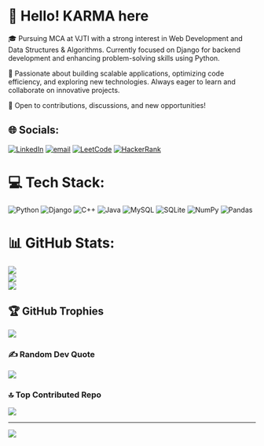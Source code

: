 # 👋 Hello! KARMA here 

🎓 Pursuing MCA at VJTI with a strong interest in Web Development and Data Structures & Algorithms. Currently focused on Django for backend development and enhancing problem-solving skills using Python.

🚀 Passionate about building scalable applications, optimizing code efficiency, and exploring new technologies. Always eager to learn and collaborate on innovative projects.

📌 Open to contributions, discussions, and new opportunities!

## 🌐 Socials:
[![LinkedIn](https://img.shields.io/badge/LinkedIn-%230077B5.svg?logo=linkedin&logoColor=white)](https://linkedin.com/in/https://www.linkedin.com/in/shrinath-torangi) [![email](https://img.shields.io/badge/Email-D14836?logo=gmail&logoColor=white)](mailto:torangisb@gmail.com) 
[![LeetCode](https://img.shields.io/badge/LeetCode-FFA116?logo=leetcode&logoColor=white)](https://leetcode.com/u/karma-here/)
[![HackerRank](https://img.shields.io/badge/HackerRank-2EC866?logo=hackerrank&logoColor=white)](https://www.hackerrank.com/profile/karma_here)

# 💻 Tech Stack:
![Python](https://img.shields.io/badge/python-3670A0?style=flat&logo=python&logoColor=ffdd54) ![Django](https://img.shields.io/badge/django-%23092E20.svg?style=flat&logo=django&logoColor=white) ![C++](https://img.shields.io/badge/c++-%2300599C.svg?style=flat&logo=c%2B%2B&logoColor=white) ![Java](https://img.shields.io/badge/java-%23ED8B00.svg?style=flat&logo=openjdk&logoColor=white) ![MySQL](https://img.shields.io/badge/mysql-4479A1.svg?style=flat&logo=mysql&logoColor=white) ![SQLite](https://img.shields.io/badge/sqlite-%2307405e.svg?style=flat&logo=sqlite&logoColor=white) ![NumPy](https://img.shields.io/badge/numpy-%23013243.svg?style=flat&logo=numpy&logoColor=white) ![Pandas](https://img.shields.io/badge/pandas-%23150458.svg?style=flat&logo=pandas&logoColor=white)
# 📊 GitHub Stats:
![](https://github-readme-stats.vercel.app/api?username=thetorangi&theme=dark&hide_border=false&include_all_commits=false&count_private=false)<br/>
![](https://github-readme-streak-stats.herokuapp.com/?user=thetorangi&theme=dark&hide_border=false)<br/>
![](https://github-readme-stats.vercel.app/api/top-langs/?username=thetorangi&theme=dark&hide_border=false&include_all_commits=false&count_private=false&layout=compact)

## 🏆 GitHub Trophies
![](https://github-profile-trophy.vercel.app/?username=thetorangi&theme=radical&no-frame=false&no-bg=true&margin-w=4)

### ✍️ Random Dev Quote
![](https://quotes-github-readme.vercel.app/api?type=horizontal&theme=radical)

### 🔝 Top Contributed Repo
![](https://github-contributor-stats.vercel.app/api?username=thetorangi&limit=5&theme=dark&combine_all_yearly_contributions=true)

---
[![](https://visitcount.itsvg.in/api?id=thetorangi&icon=10&color=0)](https://visitcount.itsvg.in)

<!-- Proudly created with GPRM ( https://gprm.itsvg.in ) -->

